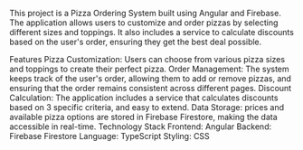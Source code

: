 This project is a Pizza Ordering System built using Angular and Firebase. The application allows users to customize and order pizzas by selecting different sizes and toppings. It also includes a service to calculate discounts based on the user's order, ensuring they get the best deal possible.

Features Pizza Customization: Users can choose from various pizza sizes and toppings to create their perfect pizza. Order Management: The system keeps track of the user's order, allowing them to add or remove pizzas, and ensuring that the order remains consistent across different pages. Discount Calculation: The application includes a service that calculates discounts based on 3 specific criteria, and easy to extend. Data Storage: prices and available pizza options are stored in Firebase Firestore, making the data accessible in real-time. Technology Stack Frontend: Angular Backend: Firebase Firestore Language: TypeScript Styling: CSS